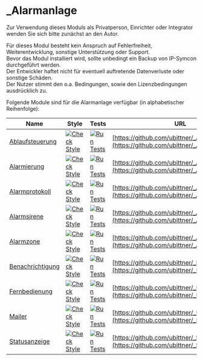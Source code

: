 # _Alarmanlage

Zur Verwendung dieses Moduls als Privatperson, Einrichter oder Integrator wenden Sie sich bitte zunächst an den Autor.

Für dieses Modul besteht kein Anspruch auf Fehlerfreiheit, Weiterentwicklung, sonstige Unterstützung oder Support.  
Bevor das Modul installiert wird, sollte unbedingt ein Backup von IP-Symcon durchgeführt werden.  
Der Entwickler haftet nicht für eventuell auftretende Datenverluste oder sonstige Schäden.  
Der Nutzer stimmt den o.a. Bedingungen, sowie den Lizenzbedingungen ausdrücklich zu.

Folgende Module sind für die Alarmanlage verfügbar (in alphabetischer Reihenfolge):

| Name                                                               | Style                                                                                                                                                    | Tests                                                                                                                                                | URL                                                                                            |
|--------------------------------------------------------------------|----------------------------------------------------------------------------------------------------------------------------------------------------------|------------------------------------------------------------------------------------------------------------------------------------------------------|------------------------------------------------------------------------------------------------|
| [Ablaufsteuerung](https://github.com/ubittner/_Ablaufsteuerung/)   | [![Check Style](https://github.com/ubittner/_Ablaufsteuerung/workflows/Check%20Style/badge.svg)](https://github.com/ubittner/_Ablaufsteuerung/actions)   | [![Run Tests](https://github.com/ubittner/_Ablaufsteuerung/workflows/Run%20Tests/badge.svg)](https://github.com/ubittner/_Ablaufsteuerung/actions)   | [https://github.com/ubittner/_Ablaufsteuerung](https://github.com/ubittner/_Ablaufsteuerung)   |
| [Alarmierung](https://github.com/ubittner/_Alarmierung/)           | [![Check Style](https://github.com/ubittner/_Alarmierung/workflows/Check%20Style/badge.svg)](https://github.com/ubittner/_Alarmierung/actions)           | [![Run Tests](https://github.com/ubittner/_Alarmierung/workflows/Run%20Tests/badge.svg)](https://github.com/ubittner/_Alarmierung/actions)           | [https://github.com/ubittner/_Alarmierung](https://github.com/ubittner/_Alarmierung)           |
| [Alarmprotokoll](https://github.com/ubittner/_Alarmprotokoll/)     | [![Check Style](https://github.com/ubittner/_Alarmprotokoll/workflows/Check%20Style/badge.svg)](https://github.com/ubittner/_Alarmprotokoll/actions)     | [![Run Tests](https://github.com/ubittner/_Alarmprotokoll/workflows/Run%20Tests/badge.svg)](https://github.com/ubittner/_Alarmprotokoll/actions)     | [https://github.com/ubittner/_Alarmprotokoll](https://github.com/ubittner/_Alarmprotokoll)     |
| [Alarmsirene](https://github.com/ubittner/_Alarmsirene/)           | [![Check Style](https://github.com/ubittner/_Alarmsirene/workflows/Check%20Style/badge.svg)](https://github.com/ubittner/_Alarmsirene/actions)           | [![Run Tests](https://github.com/ubittner/_Alarmsirene/workflows/Run%20Tests/badge.svg)](https://github.com/ubittner/_Alarmsirene/actions)           | [https://github.com/ubittner/_Alarmsirene](https://github.com/ubittner/_Alarmsirene)           |
| [Alarmzone](https://github.com/ubittner/_Alarmzone/)               | [![Check Style](https://github.com/ubittner/_Alarmzone/workflows/Check%20Style/badge.svg)](https://github.com/ubittner/_Alarmzone/actions)               | [![Run Tests](https://github.com/ubittner/_Alarmzone/workflows/Run%20Tests/badge.svg)](https://github.com/ubittner/_Alarmzone/actions)               | [https://github.com/ubittner/_Alarmzone](https://github.com/ubittner/_Alarmzone)               |
| [Benachrichtigung](https://github.com/ubittner/_Benachrichtigung/) | [![Check Style](https://github.com/ubittner/_Benachrichtigung/workflows/Check%20Style/badge.svg)](https://github.com/ubittner/_Benachrichtigung/actions) | [![Run Tests](https://github.com/ubittner/_Benachrichtigung/workflows/Run%20Tests/badge.svg)](https://github.com/ubittner/_Benachrichtigung/actions) | [https://github.com/ubittner/_Benachrichtigung](https://github.com/ubittner/_Benachrichtigung) |
| [Fernbedienung](https://github.com/ubittner/_Fernbedienung/)       | [![Check Style](https://github.com/ubittner/_Fernbedienung/workflows/Check%20Style/badge.svg)](https://github.com/ubittner/_Fernbedienung/actions)       | [![Run Tests](https://github.com/ubittner/_Fernbedienung/workflows/Run%20Tests/badge.svg)](https://github.com/ubittner/_Fernbedienung/actions)       | [https://github.com/ubittner/_Fernbedienung](https://github.com/ubittner/_Fernbedienung)       |
| [Mailer](https://github.com/ubittner/_Mailer/)                     | [![Check Style](https://github.com/ubittner/_Mailer/workflows/Check%20Style/badge.svg)](https://github.com/ubittner/_Mailer/actions)                     | [![Run Tests](https://github.com/ubittner/_Mailer/workflows/Run%20Tests/badge.svg)](https://github.com/ubittner/_Mailer/actions)                     | [https://github.com/ubittner/_Mailer](https://github.com/ubittner/_Mailer)                     |
| [Statusanzeige](https://github.com/ubittner/_Statusanzeige/)       | [![Check Style](https://github.com/ubittner/_Statusanzeige/workflows/Check%20Style/badge.svg)](https://github.com/ubittner/_Statusanzeige/actions)       | [![Run Tests](https://github.com/ubittner/_Statusanzeige/workflows/Run%20Tests/badge.svg)](https://github.com/ubittner/_Statusanzeige/actions)       | [https://github.com/ubittner/_Statusanzeige](https://github.com/ubittner/_Statusanzeige)       |

